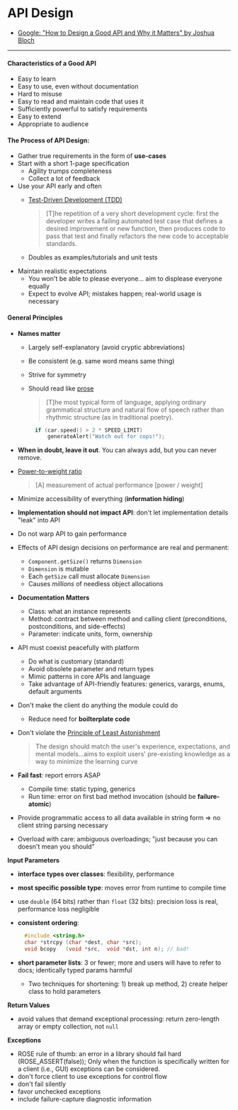 API Design
==========

* [Google: "How to Design a Good API and Why it Matters" by Joshua Bloch](http://lcsd05.cs.tamu.edu/slides/keynote.pdf)

---

#### Characteristics of a Good API

* Easy to learn
* Easy to use, even without documentation
* Hard to misuse
* Easy to read and maintain code that uses it
* Sufficiently powerful to satisfy requirements
* Easy to extend
* Appropriate to audience

#### The Process of API Design:

* Gather true requirements in the form of **use-cases**
* Start with a short 1-page specification
   * Agility trumps completeness
   * Collect a lot of feedback
* Use your API early and often
   * [Test-Driven Development (TDD)](http://en.wikipedia.org/wiki/Test-driven_development)

      > [T]he repetition of a very short development cycle: first the developer writes a failing automated test case that defines a desired improvement or new function, then produces code to pass that test and finally refactors the new code to acceptable standards.
   * Doubles as examples/tutorials and unit tests
* Maintain realistic expectations
   * You won't be able to please everyone... aim to displease everyone equally
   * Expect to evolve API; mistakes happen; real-world usage is necessary

#### General Principles
* **Names matter**
   * Largely self-explanatory (avoid cryptic abbreviations)
   * Be consistent (e.g. same word means same thing)
   * Strive for symmetry
   * Should read like [prose](http://en.wikipedia.org/wiki/Prose)

      > [T]he most typical form of language, applying ordinary grammatical structure and natural flow of speech rather than rhythmic structure (as in traditional poetry).

      ``` C++
        if (car.speed() > 2 * SPEED_LIMIT)
            generateAlert("Watch out for cops!");
      ```

* **When in doubt, leave it out**. You can always add, but you can never remove.
* [Power-to-weight ratio](http://en.wikipedia.org/wiki/Power-to-weight_ratio)

   > [A] measurement of actual performance [power / weight]
* Minimize accessibility of everything (**information hiding**)
* **Implementation should not impact API**: don't let implementation details "leak" into API
* Do not warp API to gain performance
* Effects of API design decisions on performance are real and permanent:
  * `Component.getSize()` returns `Dimension`
  * `Dimension` is mutable
  * Each `getSize` call must allocate `Dimension`
  * Causes *millions* of needless object allocations
* **Documentation Matters**
   * Class: what an instance represents
   * Method: contract between method and calling client (preconditions, postconditions, and side-effects)
   * Parameter: indicate units, form, ownership
* API must coexist peacefully with platform
  * Do what is customary (standard)
  * Avoid obsolete parameter and return types
  * Mimic patterns in core APIs and language
  * Take advantage of API-friendly features: generics, varargs, enums, default arguments
* Don't make the client do anything the module could do
  * Reduce need for **boilterplate code**
* Don't violate the [Principle of Least Astonishment](http://en.wikipedia.org/wiki/Principle_of_least_astonishment)

   > The design should match the user's experience, expectations, and mental models...aims to exploit users' pre-existing knowledge as a way to minimize the learning curve
* **Fail fast**: report errors ASAP
  * Compile time: static typing, generics
  * Run time: error on first bad method invocation (should be **failure-atomic**)
* Provide programmatic access to all data available in string form => no client string parsing necessary
* Overload with care: ambiguous overloadings; "just because you can doesn't mean you should"

**Input Parameters**
* **interface types over classes**: flexibility, performance
* **most specific possible type**: moves error from runtime to compile time
* use `double` (64 bits) rather than `float` (32 bits): precision loss is real, performance loss negligible
* **consistent ordering**:

    ``` C++
      #include <string.h>
      char *strcpy (char *dest, char *src);
      void bcopy   (void *src,  void *dst, int n); // bad!
    ```
* **short parameter lists**: 3 or fewer; more and users will have to refer to docs; identically typed params harmful
   * Two techniques for shortening: 1) break up method, 2) create helper class to hold parameters

**Return Values**
* avoid values that demand exceptional processing: return zero-length array or empty collection, not `null`

**Exceptions**
* ROSE rule of thumb: an error in a library should fail hard (ROSE_ASSERT(false)); Only when the function is specifically written for a 
  client (i.e., GUI) exceptions can be considered.
* don't force client to use exceptions for control flow
* don't fail silently
* favor unchecked exceptions
* include failure-capture diagnostic information
